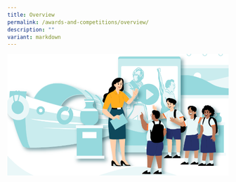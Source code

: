 ```yaml
---
title: Overview
permalink: /awards-and-competitions/overview/
description: ""
variant: markdown
---
```

![](/images/ne_LJ_for_students_cover.PNG)
